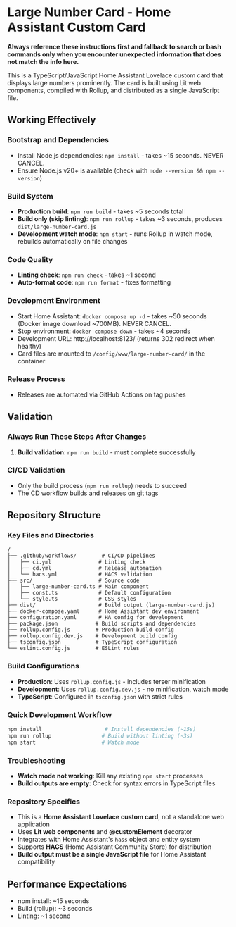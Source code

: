 # Large Number Card - Home Assistant Custom Card

**Always reference these instructions first and fallback to search or bash commands only when you encounter unexpected information that does not match the info here.**

This is a TypeScript/JavaScript Home Assistant Lovelace custom card that displays large numbers prominently. The card is built using Lit web components, compiled with Rollup, and distributed as a single JavaScript file.

## Working Effectively

### Bootstrap and Dependencies
- Install Node.js dependencies: `npm install` - takes ~15 seconds. NEVER CANCEL.
- Ensure Node.js v20+ is available (check with `node --version && npm --version`)

### Build System
- **Production build**: `npm run build` - takes ~5 seconds total 
- **Build only (skip linting)**: `npm run rollup` - takes ~3 seconds, produces `dist/large-number-card.js`
- **Development watch mode**: `npm start` - runs Rollup in watch mode, rebuilds automatically on file changes

### Code Quality
- **Linting check**: `npm run check` - takes ~1 second
- **Auto-format code**: `npm run format` - fixes formatting

### Development Environment
- Start Home Assistant: `docker compose up -d` - takes ~50 seconds (Docker image download ~700MB). NEVER CANCEL.
- Stop environment: `docker compose down` - takes ~4 seconds
- Development URL: http://localhost:8123/ (returns 302 redirect when healthy)
- Card files are mounted to `/config/www/large-number-card/` in the container

### Release Process
- Releases are automated via GitHub Actions on tag pushes

## Validation

### Always Run These Steps After Changes
1. **Build validation**: `npm run build` - must complete successfully

### CI/CD Validation
- Only the build process (`npm run rollup`) needs to succeed
- The CD workflow builds and releases on git tags

## Repository Structure

### Key Files and Directories
```
/
├── .github/workflows/        # CI/CD pipelines
│   ├── ci.yml               # Linting check
│   ├── cd.yml               # Release automation
│   └── hacs.yml             # HACS validation
├── src/                     # Source code
│   ├── large-number-card.ts # Main component
│   ├── const.ts             # Default configuration
│   └── style.ts             # CSS styles
├── dist/                    # Build output (large-number-card.js)
├── docker-compose.yaml      # Home Assistant dev environment
├── configuration.yaml       # HA config for development
├── package.json            # Build scripts and dependencies
├── rollup.config.js        # Production build config
├── rollup.config.dev.js    # Development build config
├── tsconfig.json           # TypeScript configuration
└── eslint.config.js        # ESLint rules
```

### Build Configurations
- **Production**: Uses `rollup.config.js` - includes terser minification
- **Development**: Uses `rollup.config.dev.js` - no minification, watch mode
- **TypeScript**: Configured in `tsconfig.json` with strict rules 

### Quick Development Workflow
```bash
npm install                    # Install dependencies (~15s)
npm run rollup                # Build without linting (~3s)
npm start                     # Watch mode
```

### Troubleshooting
- **Watch mode not working**: Kill any existing `npm start` processes
- **Build outputs are empty**: Check for syntax errors in TypeScript files

### Repository Specifics
- This is a **Home Assistant Lovelace custom card**, not a standalone web application
- Uses **Lit web components** and **@customElement** decorator
- Integrates with Home Assistant's `hass` object and entity system
- Supports **HACS** (Home Assistant Community Store) for distribution
- **Build output must be a single JavaScript file** for Home Assistant compatibility

## Performance Expectations
- npm install: ~15 seconds
- Build (rollup): ~3 seconds  
- Linting: ~1 second